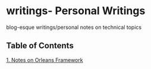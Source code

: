 # writings- Personal Writings
blog-esque writings/personal notes on technical topics

## Table of Contents
[1. Notes on Orleans Framework](https://github.com/gk-per/writings/blob/main/orleans.md)

